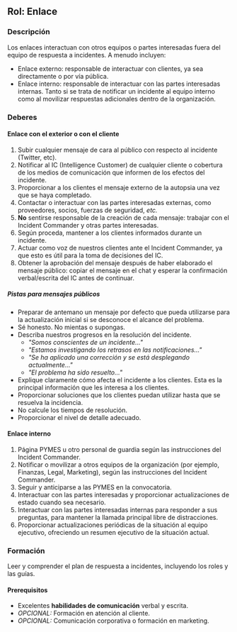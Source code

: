 
## Rol: Enlace

### Descripción

Los enlaces interactuan con otros equipos o partes interesadas fuera del equipo de respuesta a incidentes. A menudo incluyen:

* Enlace externo: responsable de interactuar con clientes, ya sea directamente o por vía pública.
* Enlace interno: responsable de interactuar con las partes interesadas internas. Tanto si se trata de notificar un incidente al equipo interno como al movilizar respuestas adicionales dentro de la organización.

### Deberes

#### Enlace con el exterior o con el cliente

1. Subir cualquier mensaje de cara al público con respecto al incidente (Twitter, etc).
1. Notificar al IC (Intelligence Customer) de cualquier cliente o cobertura de los medios de comunicación que informen de los efectos del incidente.
1. Proporcionar a los clientes el mensaje externo de la autopsia una vez que se haya completado.
1. Contactar o interactuar con las partes interesadas externas, como proveedores, socios, fuerzas de seguridad, _etc._
1. **No** sentirse responsable de la creación de cada mensaje: trabajar con el Incident Commander y otras partes interesadas.
1. Según proceda, mantener a los clientes informados durante un incidente.
1. Actuar como voz de nuestros clientes ante el Incident Commander, ya que esto es útil para la toma de decisiones del IC.
1. Obtener la aprobación del mensaje después de haber elaborado el mensaje público: copiar el mensaje en el chat y esperar la confirmación verbal/escrita del IC antes de continuar.

##### Pistas para mensajes públicos

* Preparar de antemano un mensaje por defecto que pueda utilizarse para la actualización inicial si se desconoce el alcance del problema.
* Sé honesto. No mientas o supongas.
* Describa nuestros progresos en la resolución del incidente.
  * _"Somos conscientes de un incidente..."_
  * _"Estamos investigando los retrasos en las notificaciones..."_
  * _"Se ha aplicado una corrección y se está desplegando actualmente..."_
  * _"El problema ha sido resuelto..."_
* Explique claramente cómo afecta el incidente a los clientes. Esta es la principal información que les interesa a los clientes.
* Proporcionar soluciones que los clientes puedan utilizar hasta que se resuelva la incidencia.
* No calcule los tiempos de resolución.
* Proporcionar el nivel de detalle adecuado.

#### Enlace interno

1. Página PYMES u otro personal de guardia según las instrucciones del Incident Commander.
1. Notificar o movilizar a otros equipos de la organización (por ejemplo, Finanzas, Legal, Marketing), según las instrucciones del Incident Commander.
1. Seguir y anticiparse a las PYMES en la convocatoria.
1. Interactuar con las partes interesadas y proporcionar actualizaciones de estado cuando sea necesario.
1. Interactuar con las partes interesadas internas para responder a sus preguntas, para mantener la llamada principal libre de distracciones.
1. Proporcionar actualizaciones periódicas de la situación al equipo ejecutivo, ofreciendo un resumen ejecutivo de la situación actual.

### Formación

Leer y comprender el plan de respuesta a incidentes, incluyendo los roles y las guías.

#### Prerequisitos

* Excelentes **habilidades de comunicación** verbal y escrita.
* _OPCIONAL:_ Formación en atención al cliente.
* _OPCIONAL:_ Comunicación corporativa o formación en marketing.


